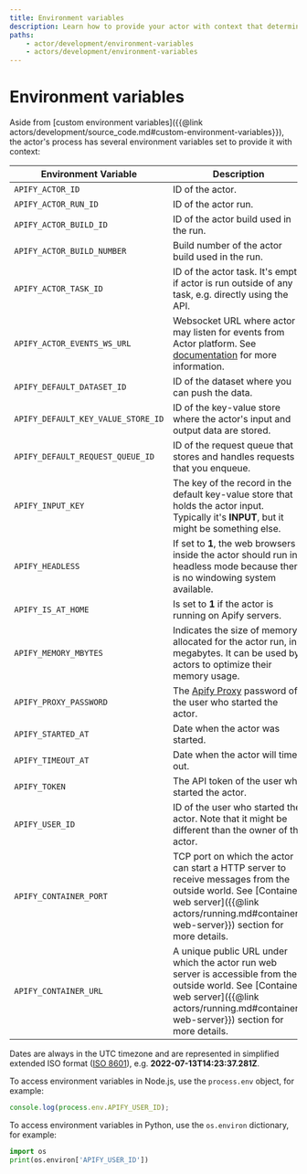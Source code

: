 ```yaml
---
title: Environment variables
description: Learn how to provide your actor with context that determines its behavior through a plethora of pre-defined environment variables offered by the Apify SDK.
paths:
    - actor/development/environment-variables
    - actors/development/environment-variables
---
```


# [](#environment-variables) Environment variables

Aside from [custom environment variables]({{@link actors/development/source_code.md#custom-environment-variables}}), the actor's process has several environment variables set to provide it with context:

| Environment Variable               | Description                                                                                                                                                                                                                |
|------------------------------------|----------------------------------------------------------------------------------------------------------------------------------------------------------------------------------------------------------------------------|
| `APIFY_ACTOR_ID`                   | ID of the actor.                                                                                                                                                                                                           |
| `APIFY_ACTOR_RUN_ID`               | ID of the actor run.                                                                                                                                                                                                       |
| `APIFY_ACTOR_BUILD_ID`             | ID of the actor build used in the run.                                                                                                                                                                                     |
| `APIFY_ACTOR_BUILD_NUMBER`         | Build number of the actor build used in the run.                                                                                                                                                                           |
| `APIFY_ACTOR_TASK_ID`              | ID of the actor task. It's empty if actor is run outside of any task, e.g. directly using the API.                                                                                                               |
| `APIFY_ACTOR_EVENTS_WS_URL`        | Websocket URL where actor may listen for events from Actor platform. See [documentation](https://sdk.apify.com/api/apify/class/PlatformEventManager) for more information.                                       |
| `APIFY_DEFAULT_DATASET_ID`         | ID of the dataset where you can push the data.                                                                                                                                                                        |
| `APIFY_DEFAULT_KEY_VALUE_STORE_ID` | ID of the key-value store where the actor's input and output data are stored.                                                                                                                                    |
| `APIFY_DEFAULT_REQUEST_QUEUE_ID`   | ID of the request queue that stores and handles requests that you enqueue.                                                                                                                                            |
| `APIFY_INPUT_KEY`                  | The key of the record in the default key-value store that holds the actor input. Typically it's **INPUT**, but it might be something else.                                                             |
| `APIFY_HEADLESS`                   | If set to **1**, the web browsers inside the actor should run in headless mode because there is no windowing system available.                                                                              |
| `APIFY_IS_AT_HOME`                 | Is set to **1** if the actor is running on Apify servers.                                                                                                                                                             |
| `APIFY_MEMORY_MBYTES`              | Indicates the size of memory allocated for the actor run, in megabytes. It can be used by actors to optimize their memory usage.                                                                       |
| `APIFY_PROXY_PASSWORD`             | The [Apify Proxy](/docs/proxy) password of the user who started the actor.                                                                                                                                            |
| `APIFY_STARTED_AT`                 | Date when the actor was started.                                                                                                                                                                                           |
| `APIFY_TIMEOUT_AT`                 | Date when the actor will time out.                                                                                                                                                                                         |
| `APIFY_TOKEN`                      | The API token of the user who started the actor.                                                                                                                                                                      |
| `APIFY_USER_ID`                    | ID of the user who started the actor. Note that it might be different than the owner of the actor.                                                                                                               |
| `APIFY_CONTAINER_PORT`             | TCP port on which the actor can start a HTTP server to receive messages from the outside world. See [Container web server]({{@link actors/running.md#container-web-server}}) section for more details. |
| `APIFY_CONTAINER_URL`              | A unique public URL under which the actor run web server is accessible from the outside world. See [Container web server]({{@link actors/running.md#container-web-server}}) section for more details.  |


Dates are always in the UTC timezone and are represented in simplified extended ISO format ([ISO 8601](https://en.wikipedia.org/wiki/ISO_8601)), e.g. **2022-07-13T14:23:37.281Z**.

To access environment variables in Node.js, use the `process.env` object, for example:

```js
console.log(process.env.APIFY_USER_ID);
```

To access environment variables in Python, use the `os.environ` dictionary, for example:

```python
import os
print(os.environ['APIFY_USER_ID'])
```
